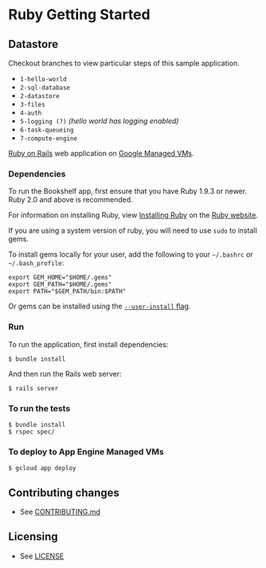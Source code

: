 # Ruby Getting Started

## Datastore
Checkout branches to view particular steps of this sample application.

 - `1-hello-world`
 - `2-sql-database`
 - `2-datastore`
 - `3-files`
 - `4-auth`
 - `5-logging (?)` *(hello world has logging enabled)*
 - `6-task-queueing`
 - `7-compute-engine`

[Ruby on Rails][ror] web application on [Google Managed VMs][mvms].

### Dependencies

To run the Bookshelf app, first ensure that you have Ruby 1.9.3 or newer.
Ruby 2.0 and above is recommended.

For information on installing Ruby, view [Installing Ruby][] on the [Ruby website][].

If you are using a system version of ruby, you will need to use `sudo` to install gems.

To install gems locally for your user, add the following to your `~/.bashrc` or `~/.bash_profile`:

    export GEM_HOME="$HOME/.gems"
    export GEM_PATH="$HOME/.gems"
    export PATH="$GEM_PATH/bin:$PATH"

Or gems can be installed using the [`--user-install` flag][user-install].

### Run

To run the application, first install dependencies:

    $ bundle install

And then run the Rails web server:

    $ rails server

### To run the tests

    $ bundle install
    $ rspec spec/

### To deploy to App Engine Managed VMs

    $ gcloud app deploy

[ror]: http://rubyonrails.org/
[mvms]: https://cloud.google.com/appengine/docs/managed-vms/
[Installing Ruby]: https://www.ruby-lang.org/en/documentation/installation/
[Ruby website]: https://www.ruby-lang.org
[user-install]: http://guides.rubygems.org/faqs/#user-install

## Contributing changes

* See [CONTRIBUTING.md](CONTRIBUTING.md)

## Licensing

* See [LICENSE](LICENSE)
